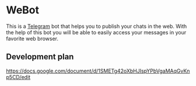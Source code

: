 # WeBot

This is a [Telegram](https://telegram.org/) bot that helps you to publish your chats in the web.
With the help of this bot you will be able to easily access your messages in your favorite web browser.

## Development plan

<https://docs.google.com/document/d/1SMETg42oXbHJIspYPbVgaMAqGvKnp5CD/edit>
